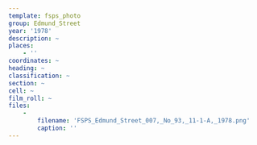 ```yaml
---
template: fsps_photo
group: Edmund_Street
year: '1978'
description: ~
places:
    - ''
coordinates: ~
heading: ~
classification: ~
section: ~
cell: ~
film_roll: ~
files:
    -
        filename: 'FSPS_Edmund_Street_007,_No_93,_11-1-A,_1978.png'
        caption: ''
---
```

